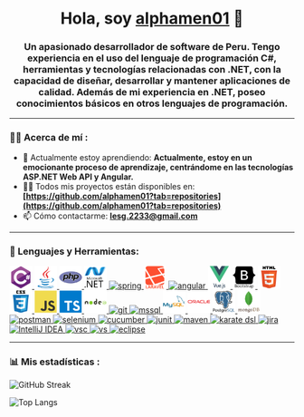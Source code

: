 <div align="center">
<h1 align="center">Hola, soy <a href="https://github.com/alphamen01">alphamen01</a> 👋</h1>
   <h3 align="center">Un apasionado desarrollador de software de Peru. Tengo experiencia en el uso del lenguaje de programación C#, herramientas y tecnologías relacionadas con .NET, con la capacidad de diseñar, desarrollar y mantener aplicaciones de calidad. Además de mi experiencia en .NET, poseo conocimientos básicos en otros lenguajes de programación.</h3>
</div>

---

### 👨‍💻 Acerca de mí :
<!-- - 🔭 Actualmente estoy trabajando en: **[Canvia](https://www.canvia.com/)**-->
- 🌱 Actualmente estoy aprendiendo: **Actualmente, estoy en un emocionante proceso de aprendizaje, centrándome en las tecnologías ASP.NET Web API y Angular.**
- 👨‍💻 Todos mis proyectos están disponibles en: **[https://github.com/alphamen01?tab=repositories](https://github.com/alphamen01?tab=repositories)**
- 📫 Cómo contactarme: **lesg.2233@gmail.com**

---

<h3 align="left"> 🔨 Lenguajes y Herramientas:</h3>
<p align="left"> 
   <a href="https://www.w3schools.com/cs/" target="_blank" rel="noreferrer">
        <img src="https://raw.githubusercontent.com/devicons/devicon/master/icons/csharp/csharp-original.svg" alt="csharp" width="40" height="40" />
    </a>
    <a href="https://www.java.com" target="_blank" rel="noreferrer">
        <img src="https://raw.githubusercontent.com/devicons/devicon/master/icons/java/java-original.svg" alt="java" width="40" height="40" />
    </a>
   <a href="https://www.php.net" target="_blank" rel="noreferrer">
        <img src="https://raw.githubusercontent.com/devicons/devicon/master/icons/php/php-original.svg" alt="php" width="40" height="40" />
    </a>
    <a href="https://dotnet.microsoft.com/" target="_blank" rel="noreferrer">
        <img src="https://raw.githubusercontent.com/devicons/devicon/master/icons/dot-net/dot-net-original-wordmark.svg" alt="dotnet" width="40" height="40" />
    </a>
    <a href="https://spring.io/" target="_blank" rel="noreferrer">
        <img src="https://www.vectorlogo.zone/logos/springio/springio-icon.svg" alt="spring" width="40" height="40" />
    </a>
    <a href="https://laravel.com/" target="_blank" rel="noreferrer">
        <img src="https://raw.githubusercontent.com/devicons/devicon/master/icons/laravel/laravel-plain-wordmark.svg" alt="laravel" width="40" height="40" />
    </a>
    <a href="https://angular.io" target="_blank" rel="noreferrer">
        <img src="https://angular.io/assets/images/logos/angular/angular.svg" alt="angular" width="40" height="40" />
    </a>
   <a href="https://vuejs.org/" target="_blank" rel="noreferrer">
        <img src="https://raw.githubusercontent.com/devicons/devicon/master/icons/vuejs/vuejs-original-wordmark.svg" alt="vuejs" width="40" height="40" />
    </a>
    <a href="https://getbootstrap.com" target="_blank" rel="noreferrer">
        <img src="https://raw.githubusercontent.com/devicons/devicon/master/icons/bootstrap/bootstrap-plain-wordmark.svg" alt="bootstrap" width="40" height="40" />
    </a>
   <a href="https://www.w3.org/html/" target="_blank" rel="noreferrer">
        <img src="https://raw.githubusercontent.com/devicons/devicon/master/icons/html5/html5-original-wordmark.svg" alt="html5" width="40" height="40" />
    </a>
    <a href="https://www.w3schools.com/css/" target="_blank" rel="noreferrer">
        <img src="https://raw.githubusercontent.com/devicons/devicon/master/icons/css3/css3-original-wordmark.svg" alt="css3" width="40" height="40" />
    </a>
    <a href="https://developer.mozilla.org/en-US/docs/Web/JavaScript" target="_blank" rel="noreferrer">
        <img src="https://raw.githubusercontent.com/devicons/devicon/master/icons/javascript/javascript-original.svg" alt="javascript" width="40" height="40" />
    </a>
    <a href="https://www.typescriptlang.org/" target="_blank" rel="noreferrer">
        <img src="https://raw.githubusercontent.com/devicons/devicon/master/icons/typescript/typescript-original.svg" alt="typescript" width="40" height="40" />
    </a>
    <a href="https://nodejs.org" target="_blank" rel="noreferrer">
        <img src="https://raw.githubusercontent.com/devicons/devicon/master/icons/nodejs/nodejs-original-wordmark.svg" alt="nodejs" width="40" height="40" />
    </a>
   <a href="https://git-scm.com/" target="_blank" rel="noreferrer">
        <img src="https://www.vectorlogo.zone/logos/git-scm/git-scm-icon.svg" alt="git" width="40" height="40" />
    </a>
    <a href="https://www.microsoft.com/en-us/sql-server" target="_blank" rel="noreferrer">
        <img src="https://www.svgrepo.com/show/303229/microsoft-sql-server-logo.svg" alt="mssql" width="40" height="40" />
    </a>
    <a href="https://www.mysql.com/" target="_blank" rel="noreferrer">
        <img src="https://raw.githubusercontent.com/devicons/devicon/master/icons/mysql/mysql-original-wordmark.svg" alt="mysql" width="40" height="40" />
    </a>
    <a href="https://www.oracle.com/" target="_blank" rel="noreferrer">
        <img src="https://raw.githubusercontent.com/devicons/devicon/master/icons/oracle/oracle-original.svg" alt="oracle" width="40" height="40" />
    </a>
    <a href="https://www.postgresql.org" target="_blank" rel="noreferrer">
        <img src="https://raw.githubusercontent.com/devicons/devicon/master/icons/postgresql/postgresql-original-wordmark.svg" alt="postgresql" width="40" height="40" />
    </a>
   <a href="https://www.mongodb.com/" target="_blank" rel="noreferrer">
        <img src="https://raw.githubusercontent.com/devicons/devicon/master/icons/mongodb/mongodb-original-wordmark.svg" alt="mongodb" width="40" height="40" />
    </a>
    <a href="https://postman.com" target="_blank" rel="noreferrer">
        <img src="https://www.vectorlogo.zone/logos/getpostman/getpostman-icon.svg" alt="postman" width="40" height="40" />
    </a>
    <a href="https://www.selenium.dev" target="_blank" rel="noreferrer">
        <img src="https://raw.githubusercontent.com/detain/svg-logos/780f25886640cef088af994181646db2f6b1a3f8/svg/selenium-logo.svg" alt="selenium" width="40" height="40" />
    </a>
   <a href="https://cucumber.io/" target="_blank" rel="noreferrer">
        <img src="https://cucumber.io/cucumber/media/images/logos/icons/cucumber-open-icon.svg" alt="cucumber" width="40" height="40" />
    </a>
   <a href="https://junit.org/junit5/" target="_blank" rel="noreferrer">
        <img src="https://junit.org/junit5/assets/img/junit5-logo.png" alt="junit" width="40" height="40" />
    </a>
   <a href="https://maven.apache.org/download.cgi" target="_blank" rel="noreferrer">
        <img src="https://3.bp.blogspot.com/-YoXSXqqOyvI/WXsLGwITvyI/AAAAAAAAIFQ/hwobCg7-OKYvqI3FJe4dRh0NFz2ImJKiwCEwYBhgL/s200/maven%2Bjava%2Blogo.png" alt="maven" width="40" height="40" />
    </a>
    <a href="https://github.com/karatelabs/karate" target="_blank" rel="noreferrer">
        <img src="https://i0.wp.com/blog.knoldus.com/wp-content/uploads/2020/05/1200px-Karate_software_logo.svg_.png?resize=1024%2C1021&ssl=1" alt="karate dsl" width="40" height="40" />
    </a>
   <a href="https://www.atlassian.com/software/jira?&aceid=&adposition=&adgroup=140479881486&campaign=18442480203&creative=663390759269&device=c&keyword=jira&matchtype=e&network=g&placement=&ds_kids=p73335832032&ds_e=GOOGLE&ds_eid=700000001558501&ds_e1=GOOGLE&gclid=CjwKCAjw-7OlBhB8EiwAnoOEk9zIaruoGMWb5EUzTtlCQjuJnn-HAEi0DwjEmesC6zR2dkj9GVo_tRoCaP0QAvD_BwE&gclsrc=aw.ds" target="_blank" rel="noreferrer">
        <img src="https://www.shareicon.net/download/2017/06/23/887698_management.ico" alt="jira" width="40" height="40" />
    </a>
    <a href="https://www.jetbrains.com/idea/" target="_blank" rel="noreferrer">
        <img src="https://upload.wikimedia.org/wikipedia/commons/thumb/9/9c/IntelliJ_IDEA_Icon.svg/1200px-IntelliJ_IDEA_Icon.svg.png" alt="IntelliJ IDEA" width="40" height="40" />
    </a>
    <a href="https://code.visualstudio.com/" target="_blank" rel="noreferrer">
        <img src="https://upload.wikimedia.org/wikipedia/commons/thumb/9/9a/Visual_Studio_Code_1.35_icon.svg/512px-Visual_Studio_Code_1.35_icon.svg.png" alt="vsc" width="40" height="40" />
    </a>
    <a href="https://visualstudio.microsoft.com/es/" target="_blank" rel="noreferrer">
        <img src="https://visualstudio.microsoft.com/wp-content/uploads/2021/10/Product-Icon.svg" alt="vs" width="40" height="40" />
    </a>
     <a href="https://eclipseide.org/" target="_blank" rel="noreferrer">
        <img src="https://es.wizcase.com/wp-content/uploads/2021/05/Eclipse-IDE-Logo.jpg" alt="eclipse" width="40" height="40" />
    </a>
   
</p>

---

### 📊 Mis estadísticas :


![GitHub Streak](http://github-readme-streak-stats.herokuapp.com?user=alphamen01&theme=dark&locale=es)

![Top Langs](https://github-readme-stats.vercel.app/api/top-langs/?username=alphamen01&langs_count=12&locale=es&theme=tokyonight)

